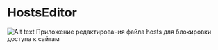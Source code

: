 # HostsEditor
![Alt text](http://i.piccy.info/i9/4441ee7ce1f85f5fb8f8fa672fefaff2/1474397473/3868/1071893/HostEditor.png "Можно задать title")
Приложение редактирования файла hosts для блокировки доступа к сайтам
